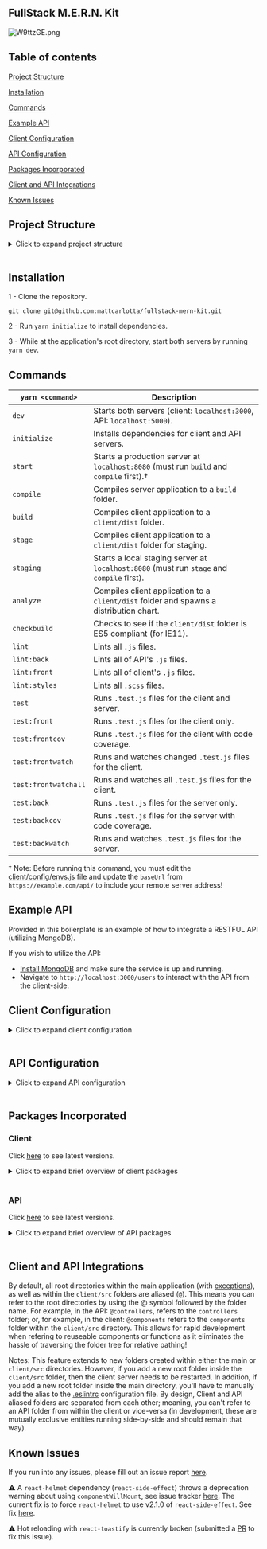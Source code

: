 ## FullStack M.E.R.N. Kit

![W9ttzGE.png](https://i.imgur.com/W9ttzGE.png)

## Table of contents

[Project Structure](#project-structure)

[Installation](#installation)

[Commands](#commands)

[Example API](#example-api)

[Client Configuration](#client-configuration)

[API Configuration](#api-configuration)

[Packages Incorporated](#packages-incorporated)

[Client and API Integrations](#client-and-api-integrations)

[Known Issues](#known-issues)

## Project Structure

<details>
<summary>Click to expand project structure</summary>
<pre><code>
├── client
|   ├── dist
|   |   ├── css
|   |   |   ├── main.[contenthash:8].css
|   |   |   └── main.[contenthash:8].css.map
|   |   ├── js
|   |   |   ├── main.[hash].js
|   |   |   └── main.[hash].js.map
|   |   ├── media
|   |   |   └── [hash].[ext]
|   |   ├── favicon.ico
|   |   └── index.html
|   |
|   ├── config
|   |   ├── devServer.js
|   |   ├── envs.js
|   |   ├── optimization.js
|   |   ├── output.js
|   |   ├── paths.js
|   |   ├── plugins.js
|   |   └── rules.js
|   |
|   ├── public
|   |   ├── favicon.ico
|   |   └── index.html
|   |
|   ├── src
|   |   ├── actions
|   |   ├── components
|   |   ├── containers
|   |   ├── images
|   |   ├── pages
|   |   ├── reducers
|   |   ├── root
|   |   ├── routes
|   |   ├── sagas
|   |   ├── styles
|   |   ├── types
|   |   ├── utils
|   |   └── index.js
|   |
|   └── webpack.config.js
|
├── controllers
├── database
├── env
├── middlewares
├── models
├── routes
├── server
├── utils
└── app.js
</code></pre>
</details>
<br />

## Installation

1 - Clone the repository.

```
git clone git@github.com:mattcarlotta/fullstack-mern-kit.git
```

2 - Run `yarn initialize` to install dependencies.

3 - While at the application's root directory, start both servers by running `yarn dev`.

## Commands

| `yarn <command>`     | Description                                                                               |
| -------------------- | ----------------------------------------------------------------------------------------- |
| `dev`                | Starts both servers (client: `localhost:3000`, API: `localhost:5000`).                    |
| `initialize`         | Installs dependencies for client and API servers.                                         |
| `start`              | Starts a production server at `localhost:8080` (must run `build` and `compile` first).†   |
| `compile`            | Compiles server application to a `build` folder.                                          |
| `build`              | Compiles client application to a `client/dist` folder.                                    |
| `stage`              | Compiles client application to a `client/dist` folder for staging.                        |
| `staging`            | Starts a local staging server at `localhost:8080` (must run `stage` and `compile` first). |
| `analyze`            | Compiles client application to a `client/dist` folder and spawns a distribution chart.    |
| `checkbuild`         | Checks to see if the `client/dist` folder is ES5 compliant (for IE11).                    |
| `lint`               | Lints all `.js` files.                                                                    |
| `lint:back`          | Lints all of API's `.js` files.                                                           |
| `lint:front`         | Lints all of client's `.js` files.                                                        |
| `lint:styles`        | Lints all `.scss` files.                                                                  |
| `test`               | Runs `.test.js` files for the client and server.                                          |
| `test:front`         | Runs `.test.js` files for the client only.                                                |
| `test:frontcov`      | Runs `.test.js` files for the client with code coverage.                                  |
| `test:frontwatch`    | Runs and watches changed `.test.js` files for the client.                                 |
| `test:frontwatchall` | Runs and watches all `.test.js` files for the client.                                     |
| `test:back`          | Runs `.test.js` files for the server only.                                                |
| `test:backcov`       | Runs `.test.js` files for the server with code coverage.                                  |
| `test:backwatch`     | Runs and watches `.test.js` files for the server.                                         |

† Note: Before running this command, you must edit the <a href="https://github.com/mattcarlotta/fullstack-mern-kit/blob/updated/client/config/envs.js#L11-L14">client/config/envs.js</a> file and update the `baseUrl` from `https://example.com/api/` to include your remote server address!

## Example API

Provided in this boilerplate is an example of how to integrate a RESTFUL API (utilizing MongoDB).

If you wish to utilize the API:

- <a href="https://docs.mongodb.com/manual/installation/#mongodb-community-edition">Install MongoDB</a> and make sure the service is up and running.
- Navigate to `http://localhost:3000/users` to interact with the API from the client-side.

## Client Configuration

<details>
<summary>Click to expand client configuration</summary>
<pre><code>
- client/src/config/devServer.js: webpack devServer options.
- client/src/config/envs.js: webpack environment variables.
- client/src/config/optimization.js: webpack optimization options.
- client/src/config/output.js: webpack output options.
- client/src/config/paths.js: webpack config folder paths.
- client/src/config/plugins.js: webpack plugins options.
- client/src/config/rules.js: webpack rules functions.
- client/webpack.config.js: a single webpack environment based config.
- client/src/client/tests/setup/setupTest.js: enzyme test setup for your React components.
- client/src/styles/assets: media assets imports.
- client/src/styles/extensions: partial shared extensions.
- client/src/styles/globals: global asset imports (see notes in <a href="https://github.com/mattcarlotta/fullstack-mern-kit/blob/master/client/src/styles/globals/globals.scss#L1-L32">global.scss</a> for important information).
- client/src/styles/variables: partial shared variables.
- client/src/styles/styles.scss: indexed partial files for easier sharing (see notes in <a href="https://github.com/mattcarlotta/fullstack-mern-kit/blob/master/client/src/styles/styles.scss#L1-L48">styles.scss</a> for important information).
- client/src/utils/__mocks__/mockAxios.js: a mocked axios instance for testing.
- client/src/utils/setup/setupTest.js: enzyme test setup for your React components.
- client/src/utils/axiosConfig.js: custom axios configuration.
- client/src/utils/index.js: custom test functions.
- client/.browserslistrc: browsers list config (for babel transpiling).
- client/.eslintignore: eslint config for ignoring scss files.
- client/.eslintrc: eslint config for linting js files.
- client/.prettierc: prettier config.
- client/.stylelintrc.json: stylelint config for linting scss files.
- client/babel.config.js: babel config for react js files.
- client/jest.json: jest config.
</code></pre>
</details>
<br />

## API Configuration

<details>
<summary>Click to expand API configuration</summary>
<pre><code>
- controllers: express route controllers.
- database: mongoose connection to local mongodb.
- env: environment variables.
- middlewares: express middlewares.
- models: mongoose models for a local mongodb.
- routes: express routes.
- seeds: mongo seed file.
- server: express configuration.
- utils: configurations for running a test environment and misc. helper functions.
- app.js: API initialization configuration (using babel-node for ES6 import/export syntax)
</code></pre>
</details>
<br />

## Packages Incorporated

### Client

Click <a href="https://github.com/mattcarlotta/fullstack-mern-kit/blob/master/client/package.json#L106-L195">here</a> to see latest versions.

<details>
<summary>Click to expand brief overview of client packages</summary>
<pre><code>
- <a href="https://github.com/axios/axios">Axios</a>
- <a href="https://github.com/babel/babel">Babel</a>
- <a href="https://github.com/webpack-contrib/css-loader">CSS Loader</a>
- <a href="https://github.com/supasate/connected-react-router">Connected React Router</a>
- <a href="https://github.com/eslint/eslint/">Eslint</a>
- <a href="http://airbnb.io/enzyme/">Enzyme</a>
- <a href="https://github.com/smooth-code/error-overlay-webpack-plugin">Error Overlay Webpack Plugin</a>
- <a href="https://github.com/geowarin/friendly-errors-webpack-plugin">Friendly Errors Webpack Plugin</a>
- <a href="https://github.com/ReactTraining/history">History</a>
- <a href="https://github.com/typicode/husky">Husky</a>
- <a href="https://github.com/facebook/jest">Jest</a>
- <a href="https://github.com/lodash/lodash">Lodash</a>
- <a href="https://github.com/webpack-contrib/mini-css-extract-plugin">Mini CSS Extract Plugin</a>
- <a href="https://github.com/expressjs/morgan">Morgan</a>
- <a href="https://github.com/prettier/prettier">Prettier</a>
- <a href="https://github.com/facebook/prop-types">PropTypes</a>
- <a href="https://github.com/facebook/react">React</a>
- <a href="https://github.com/ReactTraining/react-router/tree/master/packages/react-router-dom">React Router Dom</a>
- <a href="https://github.com/reduxjs/redux">Redux</a>
- <a href="https://github.com/zalmoxisus/redux-devtools-extension">Redux DevTools Extension</a>
- <a href="https://redux-saga.js.org/">Redux Saga</a>
- <a href="https://github.com/webpack-contrib/sass-loader">Sass Loader</a>
- <a href="https://stylelint.io/">Stylelint</a>
- <a href="https://github.com/kristerkari/stylelint-scss">Stylelint-SCSS</a>
- <a href="https://github.com/stylelint/stylelint-config-recommended">Stylelint-Config-Recommended</a>
- <a href="https://github.com/styled-components/styled-components">Stylized Components</a>
- <a href="https://github.com/webpack-contrib/style-loader">Style Loader</a>
- <a href="https://github.com/webpack/webpack">Webpack</a>
- <a href="https://www.npmjs.com/package/webpackbar">Webpackbar</a>
- <a href="https://github.com/webpack/webpack-dev-server">Webpack Dev Server (Hot Loaded)</a>
</code></pre>
</details>
<br />

### API

Click <a href="https://github.com/mattcarlotta/fullstack-mern-kit/blob/master/package.json#L50-L85">here</a> to see latest versions.

<details>
<summary>Click to expand brief overview of API packages</summary>
<pre><code>
- <a href="https://github.com/petkaantonov/bluebird">Bluebird</a>
- <a href="https://github.com/expressjs/body-parser">Body Parser</a>
- <a href="https://github.com/expressjs/compression">Compression</a>
- <a href="https://github.com/kimmobrunfeldt/concurrently">Concurrently</a>
- <a href="https://github.com/jarradseers/consign">Consign</a>
- <a href="https://github.com/expressjs/cors">CORS</a>
- <a href="http://expressjs.com/">Express</a>
- <a href="https://momentjs.com/timezone/">Moment Timezone</a>
- <a href="https://mongoosejs.com/">Mongoose</a>
- <a href="https://github.com/expressjs/morgan">Morgan</a>
- <a href="http://www.passportjs.org/">Passport</a>
- <a href="https://github.com/jaredhanson/passport-local">Passport Local</a>
- <a href="https://github.com/prettier/prettier">Prettier</a>
</code></pre>
</details>
<br />

## Client and API Integrations

By default, all root directories within the main application (with <a href="https://github.com/mattcarlotta/fullstack-mern-kit/blob/master/babel.config.js#L4">exceptions</a>), as well as within the `client/src` folders are aliased (`@`). This means you can refer to the root directories by using the @ symbol followed by the folder name. For example, in the API: `@controllers`, refers to the `controllers` folder; or, for example, in the client: `@components` refers to the `components` folder within the `client/src` directory. This allows for rapid development when refering to reuseable components or functions as it eliminates the hassle of traversing the folder tree for relative pathing!

Notes: This feature extends to new folders created within either the main or `client/src` directories. However, if you add a new root folder inside the `client/src` folder, then the client server needs to be restarted. In addition, if you add a new root folder inside the main directory, you'll have to manually add the alias to the <a href="https://github.com/mattcarlotta/fullstack-mern-kit/blob/master/.eslintrc#L28">.eslintrc</a> configuration file. By design, Client and API aliased folders are separated from each other; meaning, you can't refer to an API folder from within the client or vice-versa (in development, these are mutually exclusive entities running side-by-side and should remain that way).

## Known Issues

If you run into any issues, please fill out an issue report <a href="https://github.com/mattcarlotta/fullstack-mern-kit/issues">here</a>.

⚠️ A `react-helmet` dependency (`react-side-effect`) throws a deprecation warning about using `componentWillMount`, see issue tracker <a href="https://github.com/nfl/react-helmet/issues/426">here</a>. The current fix is to force `react-helmet` to use v2.1.0 of `react-side-effect`. See fix <a href="https://github.com/mattcarlotta/fullstack-mern-kit/blob/master/client/package.json#L125">here</a>.

⚠️ Hot reloading with `react-toastify` is currently broken (submitted a <a href="https://github.com/fkhadra/react-toastify/issues/357#issuecomment-568145180">PR</a> to fix this issue).

